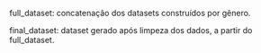 full_dataset: concatenação dos datasets construídos por gênero.

final_dataset: dataset gerado após limpeza dos dados, a partir do full_dataset.
